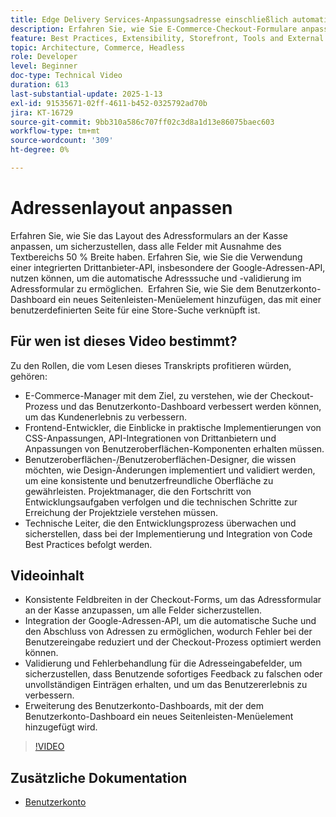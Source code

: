 ```yaml
---
title: Edge Delivery Services-Anpassungsadresse einschließlich automatischer Vervollständigung
description: Erfahren Sie, wie Sie E-Commerce-Checkout-Formulare anpassen und die Google-Adresssuche integrieren können, um das Benutzererlebnis zu verbessern und Eingabefehler zu reduzieren.
feature: Best Practices, Extensibility, Storefront, Tools and External Services
topic: Architecture, Commerce, Headless
role: Developer
level: Beginner
doc-type: Technical Video
duration: 613
last-substantial-update: 2025-1-13
exl-id: 91535671-02ff-4611-b452-0325792ad70b
jira: KT-16729
source-git-commit: 9bb310a586c707ff02c3d8a1d13e86075baec603
workflow-type: tm+mt
source-wordcount: '309'
ht-degree: 0%

---
```



# Adressenlayout anpassen

Erfahren Sie, wie Sie das Layout des Adressformulars an der Kasse anpassen, um sicherzustellen, dass alle Felder mit Ausnahme des Textbereichs 50 % Breite haben. Erfahren Sie, wie Sie die Verwendung einer integrierten Drittanbieter-API, insbesondere der Google-Adressen-API, nutzen können, um die automatische Adresssuche und -validierung im Adressformular zu ermöglichen. &#x200B; Erfahren Sie, wie Sie dem Benutzerkonto-Dashboard ein neues Seitenleisten-Menüelement hinzufügen, das mit einer benutzerdefinierten Seite für eine Store-Suche verknüpft ist.

## Für wen ist dieses Video bestimmt?

Zu den Rollen, die vom Lesen dieses Transkripts profitieren würden, gehören:

* E-Commerce-Manager mit dem Ziel, zu verstehen, wie der Checkout-Prozess und das Benutzerkonto-Dashboard verbessert werden können, um das Kundenerlebnis zu verbessern.
* Frontend-Entwickler, die Einblicke in praktische Implementierungen von CSS-Anpassungen, API-Integrationen von Drittanbietern und Anpassungen von Benutzeroberflächen-Komponenten erhalten müssen.
* Benutzeroberflächen-/Benutzeroberflächen-Designer, die wissen möchten, wie Design-Änderungen implementiert und validiert werden, um eine konsistente und benutzerfreundliche Oberfläche zu gewährleisten.
Projektmanager, die den Fortschritt von Entwicklungsaufgaben verfolgen und die technischen Schritte zur Erreichung der Projektziele verstehen müssen.
* Technische Leiter, die den Entwicklungsprozess überwachen und sicherstellen, dass bei der Implementierung und Integration von Code Best Practices befolgt werden.


## Videoinhalt

* Konsistente Feldbreiten in der Checkout-Forms, um das Adressformular an der Kasse anzupassen, um alle Felder sicherzustellen.
* Integration der Google-Adressen-API, um die automatische Suche und den Abschluss von Adressen zu ermöglichen, wodurch Fehler bei der Benutzereingabe reduziert und der Checkout-Prozess optimiert werden können.
* Validierung und Fehlerbehandlung für die Adresseingabefelder, um sicherzustellen, dass Benutzende sofortiges Feedback zu falschen oder unvollständigen Einträgen erhalten, und um das Benutzererlebnis zu verbessern.
* Erweiterung des Benutzerkonto-Dashboards, mit der dem Benutzerkonto-Dashboard ein neues Seitenleisten-Menüelement hinzugefügt wird.

>[!VIDEO](https://video.tv.adobe.com/v/3442787?learn=on)

## Zusätzliche Dokumentation

* [Benutzerkonto](https://experienceleague.adobe.com/developer/commerce/storefront/dropins/user-account/tutorials/)
